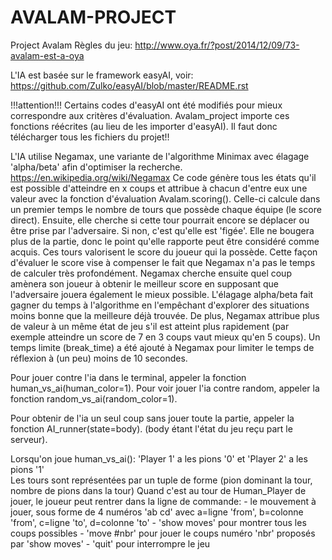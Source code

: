 # AVALAM-PROJECT
Project Avalam
Règles du jeu:
http://www.oya.fr/?post/2014/12/09/73-avalam-est-a-oya

L'IA est basée sur le framework easyAI, voir:
https://github.com/Zulko/easyAI/blob/master/README.rst

!!!attention!!!
 Certains codes d'easyAI ont été modifiés pour mieux correspondre aux critères d'évaluation. Avalam_project importe ces fonctions réécrites (au lieu de les importer d'easyAI). Il faut donc télécharger tous les fichiers du projet!!

L'IA utilise Negamax, une variante de l'algorithme Minimax avec élagage 'alpha/beta' afin d'optimiser la recherche.
https://en.wikipedia.org/wiki/Negamax
Ce code génère tous les états qu'il est possible d'atteindre en x coups et attribue à chacun d'entre eux une valeur avec la fonction d'évaluation Avalam.scoring().
Celle-ci calcule dans un premier temps le nombre de tours que possède chaque équipe (le score direct). 
Ensuite, elle cherche si cette tour pourrait encore se déplacer ou être prise par l'adversaire. Si non, c'est qu'elle est 'figée'. Elle ne bougera plus de la partie, donc le point qu'elle rapporte peut être considéré comme acquis. Ces tours valorisent le score du joueur qui la possède. Cette façon d'évaluer le score vise à compenser le fait que Negamax n'a pas le temps de calculer très profondément.
Negamax cherche ensuite quel coup amènera son joueur à obtenir le meilleur score en supposant que l'adversaire jouera également le mieux possible.
L'élagage alpha/beta fait gagner du temps à l'algorithme en l'empêchant d'explorer des situations moins bonne que la meilleure déjà trouvée.
De plus, Negamax attribue plus de valeur à un même état de jeu s'il est atteint plus rapidement (par exemple atteindre un score de 7 en 3 coups vaut mieux qu'en 5 coups).
Un temps limite (break_time) a été ajouté à Negamax pour limiter le temps de réflexion à (un peu) moins de 10 secondes.  

Pour jouer contre l'ia dans le terminal, appeler la fonction human_vs_ai(human_color=1).
Pour voir jouer l'ia contre random, appeler la fonction random_vs_ai(random_color=1).

Pour obtenir de l'ia un seul coup sans jouer toute la partie, appeler la fonction AI_runner(state=body). (body étant l'état du jeu reçu part le serveur).


Lorsqu'on joue human_vs_ai():
'Player 1' a les pions '0' et 'Player 2' a les pions '1'    
Les tours sont représentées par un tuple de forme (pion dominant la tour, nombre de pions dans la tour)
Quand c'est au tour de Human_Player de jouer, le joueur peut rentrer dans la ligne de commande:
    - le mouvement à jouer, sous forme de 4 numéros 'ab cd' avec a=ligne 'from', b=colonne 'from', c=ligne 'to', d=colonne 'to'
    - 'show moves' pour montrer tous les coups possibles
    - 'move #nbr' pour jouer le coups numéro 'nbr' proposés par 'show moves'
    - 'quit' pour interrompre le jeu
